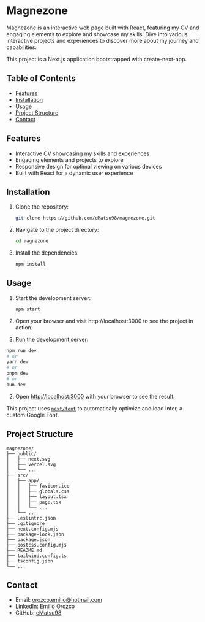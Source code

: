 # Magnezone

Magnezone is an interactive web page built with React, featuring my CV and engaging elements to explore and showcase my skills. Dive into various interactive projects and experiences to discover more about my journey and capabilities.

This project is a Next.js application bootstrapped with create-next-app.

## Table of Contents

- [Features](#Features)
- [Installation](#Installation)
- [Usage](#Usage)
- [Project Structure](#project-structure)
- [Contact](#Contact)

## Features

- Interactive CV showcasing my skills and experiences
- Engaging elements and projects to explore
- Responsive design for optimal viewing on various devices
- Built with React for a dynamic user experience

## Installation

1. Clone the repository:

    ```bash
    git clone https://github.com/eMatsu98/magnezone.git
    ```

2. Navigate to the project directory:

    ```bash
    cd magnezone
    ```

3. Install the dependencies:

    ```bash
    npm install
    ```

## Usage

1. Start the development server:

    ```bash
    npm start
    ```

2. Open your browser and visit http://localhost:3000 to see the project in action.


1. Run the development server:

```bash
npm run dev
# or
yarn dev
# or
pnpm dev
# or
bun dev
```

2. Open [http://localhost:3000](http://localhost:3000) with your browser to see the result.

This project uses [`next/font`](https://nextjs.org/docs/basic-features/font-optimization) to automatically optimize and load Inter, a custom Google Font.

## Project Structure



```plaintext
magnezone/
├── public/
│   ├── next.svg
│   ├── vercel.svg
│   └── ...
├── src/
│   ├── app/
│   │   ├── favicon.ico
│   │   ├── globals.css
│   │   ├── layout.tsx
│   │   ├── page.tsx
│   │   └── ...
│   └── ...
├── .eslintrc.json
├── .gitignore
├── next.config.mjs
├── package-lock.json
├── package.json
├── postcss.config.mjs
├── README.md
├── tailwind.config.ts
├── tsconfig.json
└── ...
```

## Contact

- Email: [orozco.emilio@hotmail.com](mailto:orozco.emilio@hotmail.com)
- LinkedIn: [Emilio Orozco](https://www.linkedin.com/in/emilio-orozco-ibarra-335066307/)
- GitHub: [eMatsu98](https://github.com/eMatsu98)